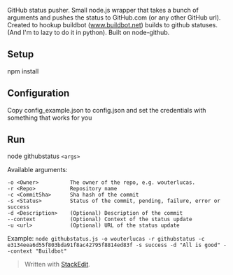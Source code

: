 GitHub status pusher. Small node.js wrapper that takes a bunch of arguments and pushes the status to GitHub.com (or any other GitHub url). Created to hookup buildbot (www.buildbot.net) builds to github statuses. (And I'm to lazy to do it in python). Built on node-github.

## Setup ##

npm install

## Configuration ##

Copy config_example.json to config.json and set the credentials with something that works for you

## Run ##

node githubstatus `<args>`

Available arguments:
```
-o <Owner> 			The owner of the repo, e.g. wouterlucas. 
-r <Repo> 			Repository name
-c <CommitSha>		Sha hash of the commit
-s <Status>			Status of the commit, pending, failure, error or success
-d <Description>	(Optional) Description of the commit
--context			(Optional) Context of the status update
-u <url>			(Optional) URL of the status update
``` 

Example:
`node githubstatus.js -o wouterlucas -r githubstatus -c e3134eea6d55f803bda91f8ac42795f8814ed83f -s success -d "All is good" --context "Buildbot"`

> Written with [StackEdit](https://stackedit.io/).
